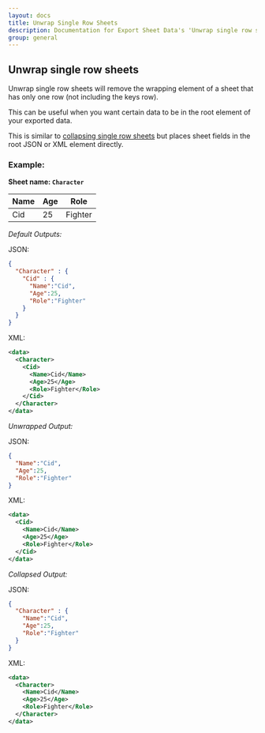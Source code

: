 ```yaml
---
layout: docs
title: Unwrap Single Row Sheets
description: Documentation for Export Sheet Data's 'Unwrap single row sheets' option.
group: general
---
```


Unwrap single row sheets
-------------
Unwrap single row sheets will remove the wrapping element of a sheet that has only one row (not including the keys row).

This can be useful when you want certain data to be in the root element of your exported data.


This is similar to [collapsing single row sheets](collapsesinglerowsheets.md) but places sheet fields in the root JSON or XML element directly.

### Example: ###

**Sheet name: `Character`**

Name | Age | Role
---- | --- | ----
Cid | 25 | Fighter

*Default Outputs:*

JSON:
```json
{
  "Character" : {
    "Cid" : {
      "Name":"Cid",
      "Age":25,
      "Role":"Fighter"
    }
  }
}
```
XML:
```xml
<data>
  <Character>
    <Cid>
      <Name>Cid</Name>
      <Age>25</Age>
      <Role>Fighter</Role>
    </Cid>
  </Character>
</data>
```

*Unwrapped Output:*

JSON:
```json
{
  "Name":"Cid",
  "Age":25,
  "Role":"Fighter"
}
```
XML:
```xml
<data>
  <Cid>
    <Name>Cid</Name>
    <Age>25</Age>
    <Role>Fighter</Role>
  </Cid>
</data>
```

*Collapsed Output:*

JSON:
```json
{
  "Character" : {
    "Name":"Cid",
    "Age":25,
    "Role":"Fighter"
  }
}
```
XML:
```xml
<data>
  <Character>
    <Name>Cid</Name>
    <Age>25</Age>
    <Role>Fighter</Role>
  </Character>
</data>
```
